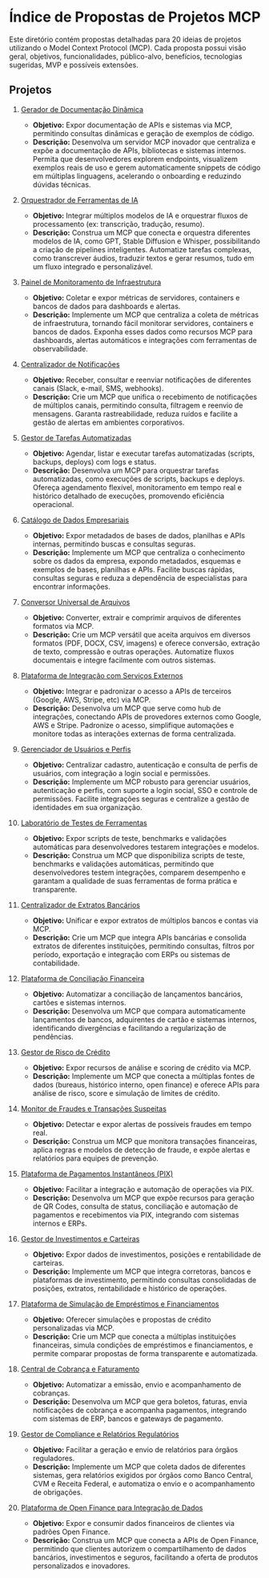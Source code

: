 # Índice de Propostas de Projetos MCP

Este diretório contém propostas detalhadas para 20 ideias de projetos utilizando o Model Context Protocol (MCP). Cada proposta possui visão geral, objetivos, funcionalidades, público-alvo, benefícios, tecnologias sugeridas, MVP e possíveis extensões.

## Projetos

1. [Gerador de Documentação Dinâmica](./01-dynamic-docs.md)
   - **Objetivo:** Expor documentação de APIs e sistemas via MCP, permitindo consultas dinâmicas e geração de exemplos de código.
   - **Descrição:** Desenvolva um servidor MCP inovador que centraliza e expõe a documentação de APIs, bibliotecas e sistemas internos. Permita que desenvolvedores explorem endpoints, visualizem exemplos reais de uso e gerem automaticamente snippets de código em múltiplas linguagens, acelerando o onboarding e reduzindo dúvidas técnicas.

2. [Orquestrador de Ferramentas de IA](./02-ai-orchestrator.md)
   - **Objetivo:** Integrar múltiplos modelos de IA e orquestrar fluxos de processamento (ex: transcrição, tradução, resumo).
   - **Descrição:** Construa um MCP que conecta e orquestra diferentes modelos de IA, como GPT, Stable Diffusion e Whisper, possibilitando a criação de pipelines inteligentes. Automatize tarefas complexas, como transcrever áudios, traduzir textos e gerar resumos, tudo em um fluxo integrado e personalizável.

3. [Painel de Monitoramento de Infraestrutura](./03-infra-monitor.md)
   - **Objetivo:** Coletar e expor métricas de servidores, containers e bancos de dados para dashboards e alertas.
   - **Descrição:** Implemente um MCP que centraliza a coleta de métricas de infraestrutura, tornando fácil monitorar servidores, containers e bancos de dados. Exponha esses dados como recursos MCP para dashboards, alertas automáticos e integrações com ferramentas de observabilidade.

4. [Centralizador de Notificações](./04-notification-hub.md)
   - **Objetivo:** Receber, consultar e reenviar notificações de diferentes canais (Slack, e-mail, SMS, webhooks).
   - **Descrição:** Crie um MCP que unifica o recebimento de notificações de múltiplos canais, permitindo consulta, filtragem e reenvio de mensagens. Garanta rastreabilidade, reduza ruídos e facilite a gestão de alertas em ambientes corporativos.

5. [Gestor de Tarefas Automatizadas](./05-task-manager.md)
   - **Objetivo:** Agendar, listar e executar tarefas automatizadas (scripts, backups, deploys) com logs e status.
   - **Descrição:** Desenvolva um MCP para orquestrar tarefas automatizadas, como execuções de scripts, backups e deploys. Ofereça agendamento flexível, monitoramento em tempo real e histórico detalhado de execuções, promovendo eficiência operacional.

6. [Catálogo de Dados Empresariais](./06-data-catalog.md)
   - **Objetivo:** Expor metadados de bases de dados, planilhas e APIs internas, permitindo buscas e consultas seguras.
   - **Descrição:** Implemente um MCP que centraliza o conhecimento sobre os dados da empresa, expondo metadados, esquemas e exemplos de bases, planilhas e APIs. Facilite buscas rápidas, consultas seguras e reduza a dependência de especialistas para encontrar informações.

7. [Conversor Universal de Arquivos](./07-file-converter.md)
   - **Objetivo:** Converter, extrair e comprimir arquivos de diferentes formatos via MCP.
   - **Descrição:** Crie um MCP versátil que aceita arquivos em diversos formatos (PDF, DOCX, CSV, imagens) e oferece conversão, extração de texto, compressão e outras operações. Automatize fluxos documentais e integre facilmente com outros sistemas.

8. [Plataforma de Integração com Serviços Externos](./08-integration-platform.md)
   - **Objetivo:** Integrar e padronizar o acesso a APIs de terceiros (Google, AWS, Stripe, etc) via MCP.
   - **Descrição:** Desenvolva um MCP que serve como hub de integrações, conectando APIs de provedores externos como Google, AWS e Stripe. Padronize o acesso, simplifique automações e monitore todas as interações externas de forma centralizada.

9. [Gerenciador de Usuários e Perfis](./09-user-manager.md)
   - **Objetivo:** Centralizar cadastro, autenticação e consulta de perfis de usuários, com integração a login social e permissões.
   - **Descrição:** Implemente um MCP robusto para gerenciar usuários, autenticação e perfis, com suporte a login social, SSO e controle de permissões. Facilite integrações seguras e centralize a gestão de identidades em sua organização.

10. [Laboratório de Testes de Ferramentas](./10-tool-lab.md)
    - **Objetivo:** Expor scripts de teste, benchmarks e validações automáticas para desenvolvedores testarem integrações e modelos.
    - **Descrição:** Construa um MCP que disponibiliza scripts de teste, benchmarks e validações automáticas, permitindo que desenvolvedores testem integrações, comparem desempenho e garantam a qualidade de suas ferramentas de forma prática e transparente.

11. [Centralizador de Extratos Bancários](./11-bank-statement-hub.md)
    - **Objetivo:** Unificar e expor extratos de múltiplos bancos e contas via MCP.
    - **Descrição:** Crie um MCP que integra APIs bancárias e consolida extratos de diferentes instituições, permitindo consultas, filtros por período, exportação e integração com ERPs ou sistemas de contabilidade.

12. [Plataforma de Conciliação Financeira](./12-financial-reconciliation.md)
    - **Objetivo:** Automatizar a conciliação de lançamentos bancários, cartões e sistemas internos.
    - **Descrição:** Desenvolva um MCP que compara automaticamente lançamentos de bancos, adquirentes de cartão e sistemas internos, identificando divergências e facilitando a regularização de pendências.

13. [Gestor de Risco de Crédito](./13-credit-risk-manager.md)
    - **Objetivo:** Expor recursos de análise e scoring de crédito via MCP.
    - **Descrição:** Implemente um MCP que conecta a múltiplas fontes de dados (bureaus, histórico interno, open finance) e oferece APIs para análise de risco, score e simulação de limites de crédito.

14. [Monitor de Fraudes e Transações Suspeitas](./14-fraud-monitor.md)
    - **Objetivo:** Detectar e expor alertas de possíveis fraudes em tempo real.
    - **Descrição:** Construa um MCP que monitora transações financeiras, aplica regras e modelos de detecção de fraude, e expõe alertas e relatórios para equipes de prevenção.

15. [Plataforma de Pagamentos Instantâneos (PIX)](./15-pix-platform.md)
    - **Objetivo:** Facilitar a integração e automação de operações via PIX.
    - **Descrição:** Desenvolva um MCP que expõe recursos para geração de QR Codes, consulta de status, conciliação e automação de pagamentos e recebimentos via PIX, integrando com sistemas internos e ERPs.

16. [Gestor de Investimentos e Carteiras](./16-investment-manager.md)
    - **Objetivo:** Expor dados de investimentos, posições e rentabilidade de carteiras.
    - **Descrição:** Implemente um MCP que integra corretoras, bancos e plataformas de investimento, permitindo consultas consolidadas de posições, extratos, rentabilidade e histórico de operações.

17. [Plataforma de Simulação de Empréstimos e Financiamentos](./17-loan-simulator.md)
    - **Objetivo:** Oferecer simulações e propostas de crédito personalizadas via MCP.
    - **Descrição:** Crie um MCP que conecta a múltiplas instituições financeiras, simula condições de empréstimos e financiamentos, e permite comparar propostas de forma transparente e automatizada.

18. [Central de Cobrança e Faturamento](./18-billing-hub.md)
    - **Objetivo:** Automatizar a emissão, envio e acompanhamento de cobranças.
    - **Descrição:** Desenvolva um MCP que gera boletos, faturas, envia notificações de cobrança e acompanha pagamentos, integrando com sistemas de ERP, bancos e gateways de pagamento.

19. [Gestor de Compliance e Relatórios Regulatórios](./19-compliance-reports.md)
    - **Objetivo:** Facilitar a geração e envio de relatórios para órgãos reguladores.
    - **Descrição:** Implemente um MCP que coleta dados de diferentes sistemas, gera relatórios exigidos por órgãos como Banco Central, CVM e Receita Federal, e automatiza o envio e o acompanhamento de obrigações.

20. [Plataforma de Open Finance para Integração de Dados](./20-open-finance.md)
    - **Objetivo:** Expor e consumir dados financeiros de clientes via padrões Open Finance.
    - **Descrição:** Construa um MCP que conecta a APIs de Open Finance, permitindo que clientes autorizem o compartilhamento de dados bancários, investimentos e seguros, facilitando a oferta de produtos personalizados e inovadores. 